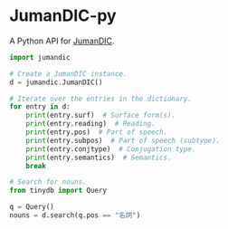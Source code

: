 # JumanDIC-py

A Python API for [JumanDIC](https://github.com/ku-nlp/JumanDIC).

```python
import jumandic

# Create a JumanDIC instance.
d = jumandic.JumanDIC()

# Iterate over the entries in the dictionary.
for entry in d:
    print(entry.surf)  # Surface form(s).
    print(entry.reading)  # Reading.
    print(entry.pos)  # Part of speech.
    print(entry.subpos)  # Part of speech (subtype).
    print(entry.conjtype)  # Conjugation type.
    print(entry.semantics)  # Semantics.
    break

# Search for nouns.
from tinydb import Query

q = Query()
nouns = d.search(q.pos == "名詞")
```
